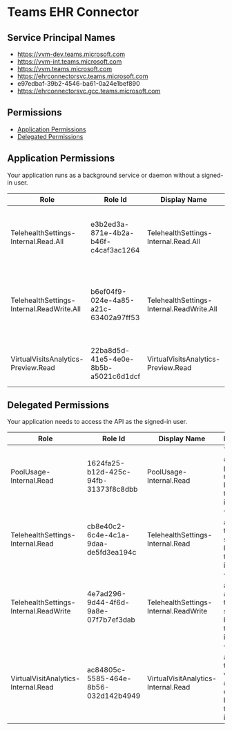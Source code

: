 # Teams EHR Connector
## Service Principal Names
- https://vvm-dev.teams.microsoft.com
- https://vvm-int.teams.microsoft.com
- https://vvm.teams.microsoft.com
- https://ehrconnectorsvc.teams.microsoft.com
- e97edbaf-39b2-4546-ba61-0a24e1bef890
- https://ehrconnectorsvc.gcc.teams.microsoft.com

 ## Permissions
- [Application Permissions](#application-permissions)
- [Delegated Permissions](#delegated-permissions)

## Application Permissions
Your application runs as a background service or daemon without a signed-in user.

| Role | Role Id | Display Name | Description |
|---|---|---|---|
| TelehealthSettings-Internal.Read.All | e3b2ed3a-871e-4b2a-b46f-c4caf3ac1264 | TelehealthSettings-Internal.Read.All | This allows app to read telehealth settings without a signed-in user. |
| TelehealthSettings-Internal.ReadWrite.All | b6ef04f9-024e-4a85-a21c-63402a97ff53 | TelehealthSettings-Internal.ReadWrite.All | This allows app to read and write telehealth settings without a signed-in user. |
| VirtualVisitsAnalytics-Preview.Read | 22ba8d5d-41e5-4e0e-8b5b-a5021c6d1dcf | VirtualVisitsAnalytics-Preview.Read | Allow users to read virtual visit analytics data |

## Delegated Permissions
Your application needs to access the API as the signed-in user. 

| Role | Role Id | Display Name | Description |
|---|---|---|---|
| PoolUsage-Internal.Read | 1624fa25-b12d-425c-94fb-31373f8c8dbb | PoolUsage-Internal.Read | This allows app to read pool usage report on behalf of the signed-in user. |
| TelehealthSettings-Internal.Read | cb8e40c2-6c4e-4c1a-9daa-de5fd3ea194c | TelehealthSettings-Internal.Read | This allows app to read telehealth settings on behalf of the signed-in user. |
| TelehealthSettings-Internal.ReadWrite | 4e7ad296-9d44-4f6d-9a8e-07f7b7ef3dab | TelehealthSettings-Internal.ReadWrite | This allows app to read and write telehealth settings on behalf of the signed-in user. |
| VirtualVisitAnalytics-Internal.Read | ac84805c-5585-464e-8b56-032d142b4949 | VirtualVisitAnalytics-Internal.Read | This allow application to get virtual visits analytics data on behalf of the signed in user |

